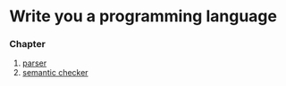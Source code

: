 # Write you a programming language

### Chapter

1. [parser](ch1-parser.md)
2. [semantic checker](ch2-semantic-checker.md)
